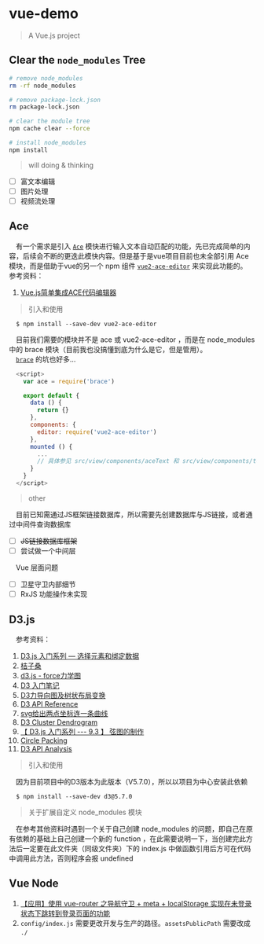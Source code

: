 # vue-demo

> A Vue.js project

## Clear the `node_modules` Tree

``` bash
# remove node_modules
rm -rf node_modules

# remove package-lock.json
rm package-lock.json

# clear the module tree
npm cache clear --force

# install node_modules
npm install
```

>  will doing & thinking

- [ ] 富文本编辑
- [ ] 图片处理
- [ ] 视频流处理

## Ace

&emsp;有一个需求是引入 [`Ace`](https://github.com/ajaxorg/ace) 模快进行输入文本自动匹配的功能，先已完成简单的内容，后续会不断的更迭此模快内容。但是基于是vue项目目前也未全部引用 Ace 模块，而是借助于vue的另一个 npm 组件 [`vue2-ace-editor`](https://www.npmjs.com/package/vue2-ace-editor) 来实现此功能的。
&emsp;参考资料：
  1. [Vue.js简单集成ACE代码编辑器](https://blog.csdn.net/YoshinoNanjo/article/details/82978668)

> 引入和使用

``` node
  $ npm install --save-dev vue2-ace-editor
```

&emsp;目前我们需要的模块并不是 ace 或 vue2-ace-editor ，而是在 node_modules 中的 brace 模块（目前我也没搞懂到底为什么是它，但是管用）。<br />
&emsp;[`brace`](https://www.npmjs.com/package/brace) 的坑也好多...

``` javascript
  <script>
    var ace = require('brace')

    export default {
      data () {
        return {}
      },
      components: {
        editor: require('vue2-ace-editor')
      },
      mounted () {
        ...
        // 具体参见 src/view/components/aceText 和 src/view/components/textAce
      }
    }
  </script>
```

> other

&emsp;目前已知需通过JS框架链接数据库，所以需要先创建数据库与JS链接，或者通过中间件查询数据库

- [ ] ~~JS链接数据库框架~~
- [ ] 尝试做一个中间层

&emsp;Vue 层面问题

- [ ] 卫星守卫内部细节
- [ ] RxJS 功能操作未实现

## D3.js

&emsp;参考资料：

  1. [D3.js 入门系列 — 选择元素和绑定数据](https://www.cnblogs.com/tanlujia/p/6376686.html)
  2. [桔子桑](http://www.ecoblog.online/#/web/list?catid=6)
  3. [d3.js - force力学图](https://www.jianshu.com/p/cd618edc11a8)
  4. [D3 入门笔记](https://www.cnblogs.com/WEI-web/p/7209246.html)
  5. [D3力导向图及树状布局变换](https://blog.csdn.net/dlwbill/article/details/78083701)
  6. [D3 API Reference](https://github.com/d3/d3/blob/master/API.md)
  7. [svg给出两点坐标连一条曲线](https://www.jianshu.com/p/30f1ee0809d7)
  8. [D3 Cluster Dendrogram](https://observablehq.com/@awring/d3-cluster-dendrogram)
  9. [【 D3.js 入门系列 --- 9.3 】 弦图的制作](http://blog.sina.com.cn/s/blog_663d9a1f0102w5gn.html)
  10. [Circle Packing](https://observablehq.com/@d3/circle-packing)
  11. [D3 API Analysis](https://observablehq.com/@ahoak/d3-api-analysis)

> 引入和使用

&emsp;因为目前项目中的D3版本为此版本（V5.7.0），所以以项目为中心安装此依赖
``` node
  $ npm install --save-dev d3@5.7.0
```

> 关于扩展自定义 node_modules 模块

&emsp;在参考其他资料时遇到一个关于自己创建 node_modules 的问题，即自己在原有依赖的基础上自己创建一个新的 function ，在此需要说明一下，当创建完此方法后一定要在此文件夹（同级文件夹）下的 index.js 中做函数引用后方可在代码中调用此方法，否则程序会报 undefined

## Vue Node

1. [【应用】使用 vue-router 之导航守卫 + meta + localStorage 实现在未登录状态下跳转到登录页面的功能](https://blog.csdn.net/Dora_5537/article/details/88328578)
2. `config/index.js` 需要更改开发与生产的路径。`assetsPublicPath` 需要改成 `./`
